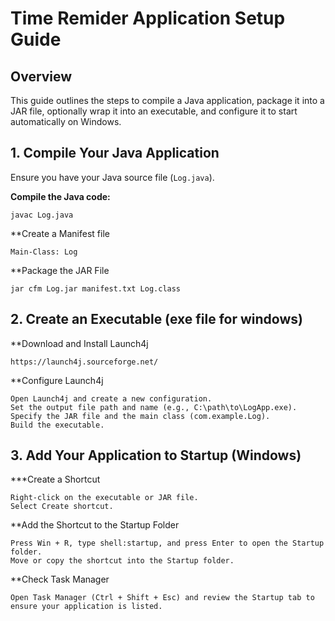 # Time Remider Application Setup Guide

## Overview

This guide outlines the steps to compile a Java application, package it into a JAR file, optionally wrap it into an executable, and configure it to start automatically on Windows.

## 1. Compile Your Java Application

Ensure you have your Java source file (`Log.java`).

**Compile the Java code:**

```
javac Log.java
```

**Create a Manifest file

```
Main-Class: Log
```

**Package the JAR File

```
jar cfm Log.jar manifest.txt Log.class
```

## 2. Create an Executable (exe file for windows)

**Download and Install Launch4j

```
https://launch4j.sourceforge.net/
```

**Configure Launch4j

```
Open Launch4j and create a new configuration.
Set the output file path and name (e.g., C:\path\to\LogApp.exe).
Specify the JAR file and the main class (com.example.Log).
Build the executable.
```

## 3. Add Your Application to Startup (Windows)

\*\*\*Create a Shortcut

```
Right-click on the executable or JAR file.
Select Create shortcut.
```

**Add the Shortcut to the Startup Folder

```
Press Win + R, type shell:startup, and press Enter to open the Startup folder.
Move or copy the shortcut into the Startup folder.
```

**Check Task Manager

```
Open Task Manager (Ctrl + Shift + Esc) and review the Startup tab to ensure your application is listed.
```
